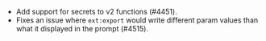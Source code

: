 - Add support for secrets to v2 functions (#4451).
- Fixes an issue where `ext:export` would write different param values than what it displayed in the prompt (#4515).
